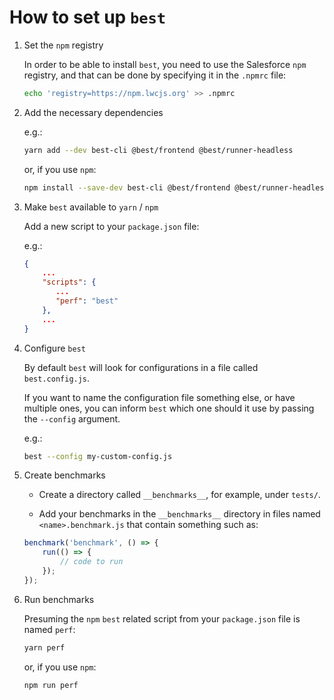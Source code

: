 # How to set up `best`

1. Set the `npm` registry

   In order to be able to install `best`, you need to use
   the Salesforce `npm` registry, and that can be done by
   specifying it in the `.npmrc` file:

   ```sh
   echo 'registry=https://npm.lwcjs.org' >> .npmrc
   ```

1. Add the necessary dependencies

   e.g.:

   ```sh
   yarn add --dev best-cli @best/frontend @best/runner-headless
   ```

   or, if you use `npm`:

   ```sh
   npm install --save-dev best-cli @best/frontend @best/runner-headless
   ```

1. Make `best` available to `yarn` / `npm`

   Add a new script to your `package.json` file:

   e.g.:

   ```json
   {
       ...
       "scripts": {
          ...
          "perf": "best"
       },
       ...
   }
   ```

1. Configure `best`

   By default `best` will look for configurations in a file called
   `best.config.js`.

   If you want to name the configuration file something else, or
   have multiple ones, you can inform `best` which one should it
   use by passing the `--config` argument.

   e.g.:

   ```sh
   best --config my-custom-config.js
   ```

1. Create benchmarks

   * Create a directory called `__benchmarks__`, for example,
     under `tests/`.

   * Add your benchmarks in the `__benchmarks__` directory in
     files named `<name>.benchmark.js` that contain something
     such as:

    ```js
    benchmark('benchmark', () => {
        run(() => {
            // code to run
        });
    });
    ```

1. Run benchmarks

   Presuming the `npm` `best` related script from your `package.json`
   file is named `perf`:

    ```sh
    yarn perf
    ```

    or, if you use `npm`:

    ```sh
    npm run perf
    ```
